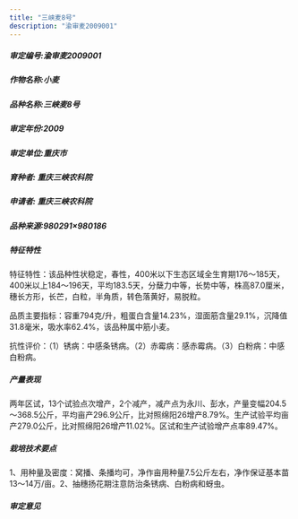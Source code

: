 ```yaml
---
title: "三峡麦8号"
description: "渝审麦2009001"
---
```

##### 审定编号:渝审麦2009001

##### 作物名称:小麦

##### 品种名称:三峡麦8号

##### 审定年份:2009

##### 审定单位:重庆市

##### 育种者: 重庆三峡农科院

##### 申请者: 重庆三峡农科院

##### 品种来源:980291×980186

##### 特征特性
特征特性：该品种性状稳定，春性，400米以下生态区域全生育期176～185天，400米以上184～196天，平均183.5天，分蘖力中等，长势中等，株高87.0厘米，穗长方形，长芒，白粒，半角质，转色落黄好，易脱粒。
品质主要指标：容重794克/升，粗蛋白含量14.23%，湿面筋含量29.1%，沉降值31.8毫米，吸水率62.4%，该品种属中筋小麦。
抗性评价：（1）锈病：中感条锈病。（2）赤霉病：感赤霉病。（3）白粉病：中感白粉病。


##### 产量表现
两年区试，13个试验点次增产，2个减产，减产点为永川、彭水，产量变幅204.5～368.5公斤，平均亩产296.9公斤，比对照绵阳26增产8.79%。生产试验平均亩产279.0公斤，比对照绵阳26增产11.02%。区试和生产试验增产点率89.47%。

##### 栽培技术要点
1、用种量及密度：窝播、条播均可，净作亩用种量7.5公斤左右，净作保证基本苗13～14万/亩。2、抽穗扬花期注意防治条锈病、白粉病和蚜虫。

##### 审定意见

